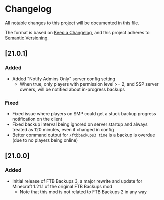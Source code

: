 # Changelog
All notable changes to this project will be documented in this file.

The format is based on [Keep a Changelog](https://keepachangelog.com/en/1.0.0/),
and this project adheres to [Semantic Versioning](https://semver.org/spec/v2.0.0.html).

## [21.0.1]

### Added
* Added "Notify Admins Only" server config setting
  * When true, only players with permission level >= 2, and SSP server owners, will be notified about in-progress backups

### Fixed
* Fixed issue where players on SMP could get a stuck backup progress notification on the client
* Fixed backup interval being ignored on server startup and always treated as 120 minutes, even if changed in config
* Better command output for `/ftbbackups3 time` is a backup is overdue (due to no players being online)

## [21.0.0]

### Added
* Initial release of FTB Backups 3, a major rewrite and update for Minecraft 1.21.1 of the original FTB Backups mod
  * Note that this mod is not related to FTB Backups 2 in any way
